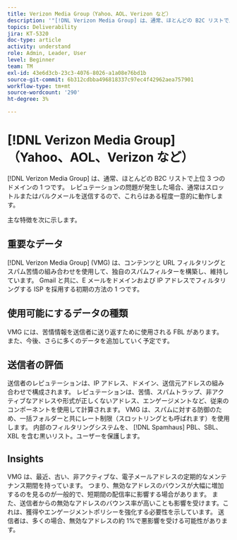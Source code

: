 ```yaml
---
title: Verizon Media Group（Yahoo、AOL、Verizon など）
description: '"[!DNL Verizon Media Group] は、通常、ほとんどの B2C リストで上位 3 つのドメインの 1 つです。 評判の問題が発生した場合、通常はスロットルまたはバルクメールを送信するので、彼らはいくぶんユニークな振る舞いをします。」'
topics: Deliverability
jira: KT-5320
doc-type: article
activity: understand
role: Admin, Leader, User
level: Beginner
team: TM
exl-id: 43e6d3cb-23c3-4076-8026-a1a08e76bd1b
source-git-commit: 6b312cdbba496818337c97ec4f42962aea757901
workflow-type: tm+mt
source-wordcount: '290'
ht-degree: 3%

---
```


# [!DNL Verizon Media Group] （Yahoo、AOL、Verizon など）

[!DNL Verizon Media Group] は、通常、ほとんどの B2C リストで上位 3 つのドメインの 1 つです。 レピュテーションの問題が発生した場合、通常はスロットルまたはバルクメールを送信するので、これらはある程度一意的に動作します。

主な特徴を次に示します。

## 重要なデータ

[!DNL Verizon Media Group] (VMG) は、コンテンツと URL フィルタリングとスパム苦情の組み合わせを使用して、独自のスパムフィルターを構築し、維持しています。 Gmail と共に、E メールをドメインおよび IP アドレスでフィルタリングする ISP を採用する初期の方法の 1 つです。

## 使用可能にするデータの種類

VMG には、苦情情報を送信者に送り返すために使用される FBL があります。 また、今後、さらに多くのデータを追加していく予定です。

## 送信者の評価

送信者のレピュテーションは、IP アドレス、ドメイン、送信元アドレスの組み合わせで構成されます。 レピュテーションは、苦情、スパムトラップ、非アクティブなアドレスや形式が正しくないアドレス、エンゲージメントなど、従来のコンポーネントを使用して計算されます。 VMG は、スパムに対する防御のため、一括フォルダーと共にレート制限（スロットリングとも呼ばれます）を使用します。 内部のフィルタリングシステムを、 [!DNL Spamhaus] PBL、SBL、XBL を含む黒いリスト。ユーザーを保護します。

## Insights

VMG は、最近、古い、非アクティブな、電子メールアドレスの定期的なメンテナンス期間を持っています。 つまり、無効なアドレスのバウンスが大幅に増加するのを見るのが一般的で、短期間の配信率に影響する場合があります。 また、送信者からの無効なアドレスのバウンス率が高いことも影響を受けます。これは、獲得やエンゲージメントポリシーを強化する必要性を示しています。 送信者は、多くの場合、無効なアドレスの約 1%で悪影響を受ける可能性があります。
